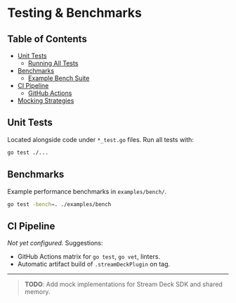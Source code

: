 # Testing & Benchmarks
## Table of Contents
- [Unit Tests](#unit-tests)
  - [Running All Tests](#unit-tests)
- [Benchmarks](#benchmarks)
  - [Example Bench Suite](#benchmarks)
- [CI Pipeline](#ci-pipeline)
  - [GitHub Actions](#ci-pipeline)
- [Mocking Strategies](#mocking-strategies-todo)

## Unit Tests

Located alongside code under `*_test.go` files. Run all tests with:

```bash
go test ./...
```

## Benchmarks

Example performance benchmarks in `examples/bench/`.

```bash
go test -bench=. ./examples/bench
```

## CI Pipeline

_Not yet configured._ Suggestions:

* GitHub Actions matrix for `go test`, `go vet`, linters.
* Automatic artifact build of `.streamDeckPlugin` on tag.

---

> **TODO**: Add mock implementations for Stream Deck SDK and shared memory.
